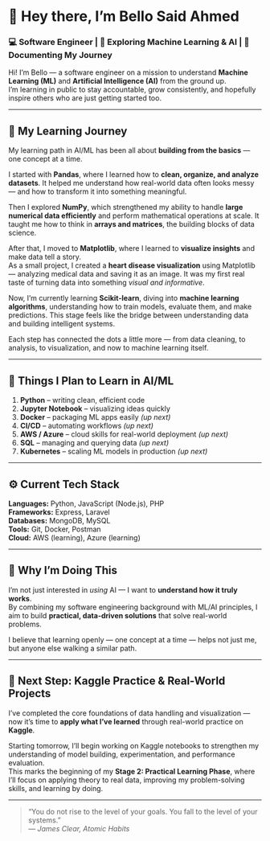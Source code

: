 # 👋 Hey there, I’m **Bello Said Ahmed**

### 💻 Software Engineer | 🤖 Exploring Machine Learning & AI | 🌱 Documenting My Journey

Hi! I’m Bello — a software engineer on a mission to understand **Machine Learning (ML)** and **Artificial Intelligence (AI)** from the ground up.  
I’m learning in public to stay accountable, grow consistently, and hopefully inspire others who are just getting started too.

---

## 🧠 My Learning Journey

My learning path in AI/ML has been all about **building from the basics** — one concept at a time.  

I started with **Pandas**, where I learned how to **clean, organize, and analyze datasets**. It helped me understand how real-world data often looks messy — and how to transform it into something meaningful.  

Then I explored **NumPy**, which strengthened my ability to handle **large numerical data efficiently** and perform mathematical operations at scale. It taught me how to think in **arrays and matrices**, the building blocks of data science.  

After that, I moved to **Matplotlib**, where I learned to **visualize insights** and make data tell a story.  
As a small project, I created a **heart disease visualization** using Matplotlib — analyzing medical data and saving it as an image. It was my first real taste of turning data into something *visual and informative*.  

Now, I’m currently learning **Scikit-learn**, diving into **machine learning algorithms**, understanding how to train models, evaluate them, and make predictions. This stage feels like the bridge between understanding data and building intelligent systems.

Each step has connected the dots a little more — from data cleaning, to analysis, to visualization, and now to machine learning itself.

---

## 🎯 Things I Plan to Learn in AI/ML

1. **Python** – writing clean, efficient code  
2. **Jupyter Notebook** – visualizing ideas quickly  
3. **Docker** – packaging ML apps easily *(up next)*  
4. **CI/CD** – automating workflows *(up next)*  
5. **AWS / Azure** – cloud skills for real-world deployment *(up next)*  
6. **SQL** – managing and querying data *(up next)*  
7. **Kubernetes** – scaling ML models in production *(up next)*

---

## ⚙️ Current Tech Stack

**Languages:** Python, JavaScript (Node.js), PHP  
**Frameworks:** Express, Laravel  
**Databases:** MongoDB, MySQL  
**Tools:** Git, Docker, Postman  
**Cloud:** AWS (learning), Azure (learning)

---

## 💬 Why I’m Doing This

I’m not just interested in *using* AI — I want to **understand how it truly works**.  
By combining my software engineering background with ML/AI principles, I aim to build **practical, data-driven solutions** that solve real-world problems.  

I believe that learning openly — one concept at a time — helps not just me, but anyone else walking a similar path.

---

## 🚀 Next Step: Kaggle Practice & Real-World Projects

I’ve completed the core foundations of data handling and visualization — now it’s time to **apply what I’ve learned** through real-world practice on **Kaggle**.  

Starting tomorrow, I’ll begin working on Kaggle notebooks to strengthen my understanding of model building, experimentation, and performance evaluation.  
This marks the beginning of my **Stage 2: Practical Learning Phase**, where I’ll focus on applying theory to real data, improving my problem-solving skills, and learning by doing.

---

> “You do not rise to the level of your goals. You fall to the level of your systems.”  
> — *James Clear, Atomic Habits*
